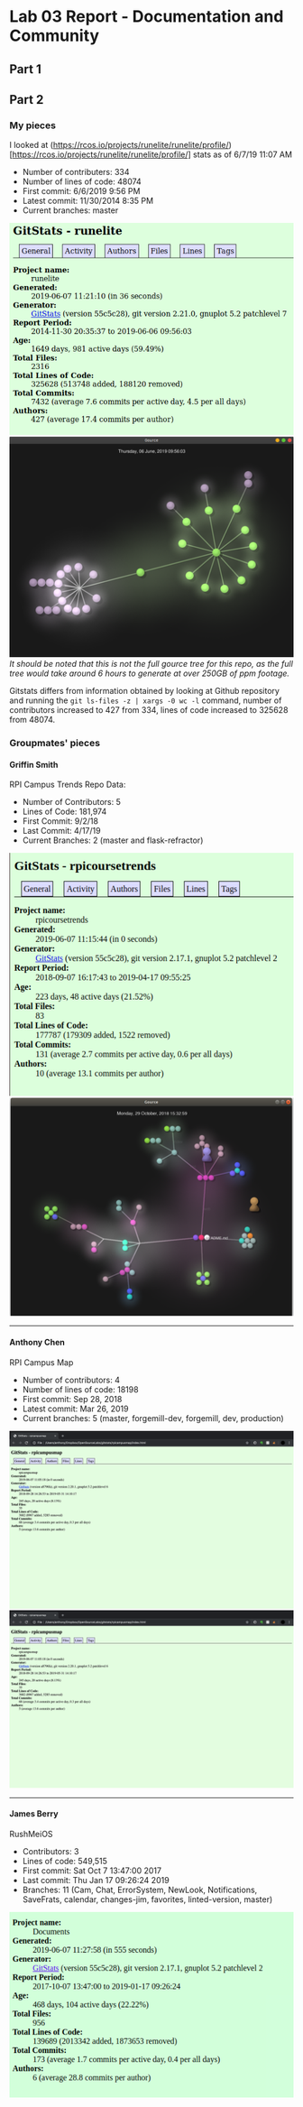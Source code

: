 # Lab 03 Report - Documentation and Community

## Part 1

## Part 2
### My pieces
I looked at (https://rcos.io/projects/runelite/runelite/profile/)[https://rcos.io/projects/runelite/runelite/profile/] stats as of 6/7/19 11:07 AM

* Number of contributers: 334
* Number of lines of code: 48074
* First commit: 6/6/2019 9:56 PM
* Latest commit: 11/30/2014 8:35 PM
* Current branches: master

![gitstats](../../images/lab-03/gitstats.png)
![gource](../../images/lab-03/gource.png)
*It should be noted that this is not the full gource tree for this repo, as the full tree would take around 6 hours to generate at over 250GB of ppm footage.*

Gitstats differs from information obtained by looking at Github repository and running the `git ls-files -z | xargs -0 wc -l` command, number of contributors increased to 427 from 334, lines of code increased to 325628 from 48074.

### Groupmates' pieces
#### Griffin Smith
RPI Campus Trends Repo Data:

* Number of Contributors: 5
* Lines of Code: 181,974
* First Commit: 9/2/18
* Last Commit: 4/17/19
* Current Branches: 2 (master and flask-refractor)

![coursestats](../../images/lab-03/coursestats.png)
![coursegource](../../images/lab-03/coursegource.png)

---
#### Anthony Chen
RPI Campus Map

* Number of contributors: 4
* Number of lines of code: 18198
* First commit: Sep 28, 2018
* Latest commit: Mar 26, 2019 
* Current branches: 5 (master, forgemill-dev, forgemill, dev, production)

![mapstats](../../images/lab-03/mapstats.png)
![mapgource](../../images/lab-03/mapstats.png)

---
#### James Berry
RushMeiOS

* Contributors: 3
* Lines of code: 549,515
* First commit: Sat Oct 7 13:47:00 2017
* Last commit: Thu Jan 17 09:26:24 2019
* Branches: 11 (Cam, Chat, ErrorSystem, NewLook, Notifications, SaveFrats, calendar, changes-jim, favorites, linted-version, master)

![rushmestats](../../images/lab-03/rushmestats.png)
